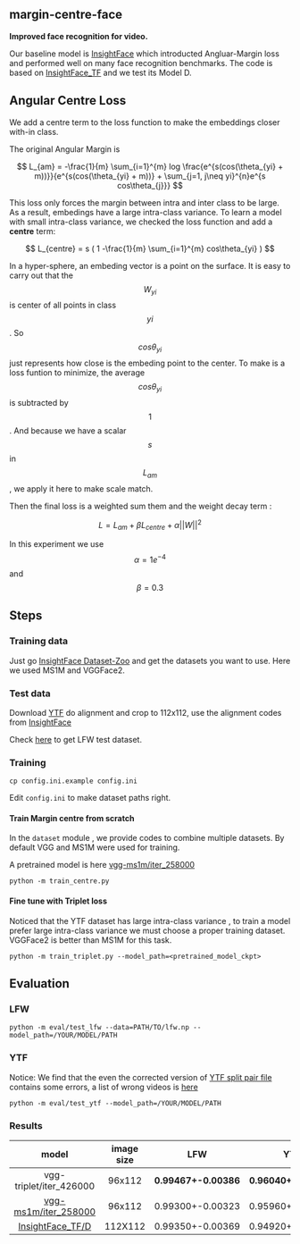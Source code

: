 ## margin-centre-face
**Improved face recognition for video.**

Our baseline model  is [InsightFace](https://github.com/deepinsight/insightface)  which introducted Angluar-Margin loss and performed well on many face recognition benchmarks. The code is based on  [InsightFace_TF](https://github.com/auroua/InsightFace_TF)  and we test its Model D.

## Angular Centre Loss 

We add a centre term to the loss function to make the embeddings closer with-in class.

The original Angular Margin is 

$$
L_{am} = -\frac{1}{m} \sum_{i=1}^{m} log \frac{e^{s(cos(\theta_{yi} + m))}}{e^{s(cos(\theta_{yi} + m))} + \sum_{j=1, j\neq yi}^{n}e^{s cos\theta_{j}}}
$$

This loss only forces the margin between intra and inter class to be large. As a result, embedings have a large intra-class variance. To learn a model with small intra-class variance, we checked the loss function and add a **centre** term:

$$
L_{centre} = s ( 1 -\frac{1}{m} \sum_{i=1}^{m}  cos\theta_{yi} )
$$

In a hyper-sphere, an embeding vector is a point on the surface. It is easy to carry out that the $$W_{yi}$$ is center of all points in class $$yi$$. So $$cos\theta_{yi} $$ just represents how close is the embeding point to the center. To make is a loss funtion to minimize,  the average  $$cos\theta_{yi} $$  is subtracted by $$1$$. And because we have a scalar $$s$$ in $$L_{am}$$ , we apply it here to make scale match.

Then the final loss is a weighted sum them and the weight decay term :

$$ L = L_{am} + \beta L_{centre} + \alpha ||W||^2 $$

In this experiment we use $$\alpha=1e^{-4}$$ and  $$\beta= 0.3 $$

## Steps

### Training data

Just go [InsightFace Dataset-Zoo](https://github.com/deepinsight/insightface/wiki/Model-Zoo) and get the datasets you want to use. Here we used MS1M and VGGFace2.

### Test data

Download [YTF](http://www.cs.tau.ac.il/~wolf/ytfaces/)  do alignment and crop to 112x112,  use the alignment codes from [InsightFace](https://github.com/deepinsight/insightface) 

Check [here](https://github.com/cnzeki/face-datasets/tree/master/LFW) to get LFW test dataset.

### Training

```
cp config.ini.example config.ini
```

Edit `config.ini` to make dataset paths right.

#### Train Margin centre from scratch

In the `dataset` module , we provide codes to combine multiple datasets.  By default VGG and MS1M were used for training.

A pretrained model is here [vgg-ms1m/iter_258000](https://pan.baidu.com/s/1hPdVrwylXI0FZSDRCxGjyw) 

```
python -m train_centre.py
```

#### Fine tune with Triplet loss

Noticed that the YTF dataset has large intra-class variance , to train a model prefer large intra-class variance we must choose a proper training dataset. VGGFace2 is better than MS1M for this task.

```
python -m train_triplet.py --model_path=<pretrained_model_ckpt>
```

## Evaluation

### LFW

```
python -m eval/test_lfw --data=PATH/TO/lfw.np --model_path=/YOUR/MODEL/PATH
```

### YTF

Notice: We find that the even the  corrected version of [YTF split pair file](http://www.cs.tau.ac.il/~wolf/ytfaces/splits_corrected.txt) contains some errors, a list of wrong videos is [here](https://github.com/cnzeki/margin-centre-face/blob/master/dataset/ytf-error.txt)

```
python -m eval/test_ytf --model_path=/YOUR/MODEL/PATH
```

### Results

|                  model                   | image size |         LFW          |         YTF          | YTF-corrected        |
| :--------------------------------------: | :--------: | :------------------: | :------------------: | -------------------- |
|         vgg-triplet/iter_426000          |   96x112   | **0.99467+-0.00386** | **0.96040+-0.00946** | 0.97202+-0.00819     |
| [vgg-ms1m/iter_258000](https://pan.baidu.com/s/1hPdVrwylXI0FZSDRCxGjyw) |   96x112   |   0.99300+-0.00323   |   0.95960+-0.00958   | **0.97531+-0.00537** |
| [InsightFace_TF/D](https://github.com/auroua/InsightFace_TF#model-d) |  112X112   |   0.99350+-0.00369   |   0.94920+-0.01078   | 0.96296+-0.00807     |



